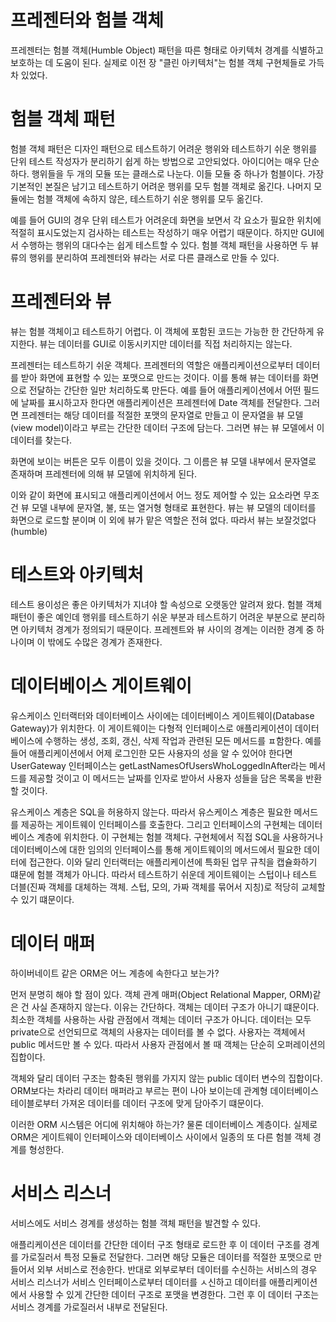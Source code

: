 # **프레젠터와 험블 객체**  
프레젠터는 험블 객체(Humble Object) 패턴을 따른 형태로 아키텍처 경계를 식별하고 보호하는 데 도움이 된다. 실제로 이전 장 "클린 아키텍처"는 
험블 객체 구현체들로 가득 차 있었다.  
  
# **험블 객체 패턴**  
험블 객체 패턴은 디자인 패턴으로 테스트하기 어려운 행위와 테스트하기 쉬운 행위를 단위 테스트 작성자가 분리하기 쉽게 하는 방법으로 고안되었다. 
아이디어는 매우 단순하다. 행위들을 두 개의 모듈 또는 클래스로 나눈다. 이들 모듈 중 하나가 험블이다. 가장 기본적인 본질은 남기고 테스트하기 어려운 
행위를 모두 험블 객체로 옮긴다. 나머지 모듈에는 험블 객체에 속하지 않은, 테스트하기 쉬운 행위를 모두 옮긴다.  
  
예를 들어 GUI의 경우 단위 테스트가 어려운데 화면을 보면서 각 요소가 필요한 위치에 적절히 표시도었는지 검사하는 테스트는 작성하기 매우 어렵기 
때문이다. 하지만 GUI에서 수행하는 행위의 대다수는 쉽게 테스트할 수 있다. 험블 객체 패턴을 사용하면 두 뷰류의 행위를 분리하여 프레젠터와 뷰라는 
서로 다른 클래스로 만들 수 있다.  
  
# **프레젠터와 뷰**  
뷰는 험블 객체이고 테스트하기 어렵다. 이 객체에 포함된 코드는 가능한 한 간단하게 유지한다. 뷰는 데이터를 GUI로 이동시키지만 데이터를 직접 처리하지는 
않는다.  
  
프레젠터는 테스트하기 쉬운 객체다. 프레젠터의 역할은 애플리케이션으로부터 데이터를 받아 화면에 표현할 수 있는 포맷으로 만드는 것이다. 이를 통해 
뷰는 데이터를 화면으로 전달하는 간단한 일만 처리하도록 만든다. 예를 들어 애플리케이션에서 어떤 필드에 날짜를 표시하고자 한다면 애플리케이션은 
프레젠터에 Date 객체를 전달한다. 그러면 프레젠터는 해당 데이터를 적절한 포맷의 문자열로 만들고 이 문자열을 뷰 모델(view model)이라고 부르는 
간단한 데이터 구조에 담는다. 그러면 뷰는 뷰 모델에서 이 데이터를 찾는다.  
  
화면에 보이는 버튼은 모두 이름이 있을 것이다. 그 이름은 뷰 모델 내부에서 문자열로 존재하며 프레젠터에 의해 뷰 모델에 위치하게 된다.  
  
이와 같이 화면에 표시되고 애플리케이션에서 어느 정도 제어할 수 있는 요소라면 무조건 뷰 모델 내부에 문자열, 불, 또는 열거형 형태로 표현한다. 뷰는 
뷰 모델의 데이터를 화면으로 로드할 분이며 이 외에 뷰가 맡은 역할은 전혀 없다. 따라서 뷰는 보잘것없다(humble)  
  
# **테스트와 아키텍처**  
테스트 용이성은 좋은 아키텍처가 지녀야 할 속성으로 오랫동안 알려져 왔다. 험블 객체 패턴이 좋은 예인데 행위를 테스트하기 쉬운 부분과 테스트하기 어려운 
부분으로 분리하면 아키텍처 경계가 정의되기 때문이다. 프레젠트와 뷰 사이의 경계는 이러한 경계 중 하나이며 이 밖에도 수많은 경계가 존재한다.  
  
# **데이터베이스 게이트웨이**  
유스케이스 인터랙터와 데이터베이스 사이에는 데이터베이스 게이트웨이(Database Gateway)가 위치한다. 이 게이트웨이는 다형적 인터페이스로 애플리케이션이 
데이터베이스에 수행하는 생성, 조회, 갱신, 삭제 작업과 관련된 모든 메서드를 ㅍ함한다. 예를 들어 애플리케이션에서 어제 로그인한 모든 사용자의 성을 
알 수 있어야 한다면 UserGateway 인터페이스는 getLastNamesOfUsersWhoLoggedInAfter라는 메서드를 제공할 것이고 이 메서드는 날짜를 인자로 받아서 
사용자 성들을 담은 목록을 반환할 것이다.  
  
유스케이스 계층은 SQL을 허용하지 않는다. 따라서 유스케이스 계층은 필요한 메서드를 제공하는 게이트웨이 인터페이스를 호출한다. 그리고 인터페이스의 
구현체는 데이터베이스 계층에 위치한다. 이 구현체는 험블 객체다. 구현체에서 직접 SQL을 사용하거나 데이터베이스에 대한 임의의 인터페이스를 통해 
게이트웨이의 메서드에서 필요한 데이터에 접근한다. 이와 달리 인터랙터는 애플리케이션에 특화된 업무 규칙을 캡슐화하기 떄문에 험블 객체가 아니다. 따라서 
테스트하기 쉬운데 게이트웨이는 스텁이나 테스트 더블(진짜 객체를 대체하는 객체. 스텁, 모의, 가짜 객체를 묶어서 지칭)로 적당히 교체할 수 있기 떄문이다.  
  
# **데이터 매퍼**  
하이버네이트 같은 ORM은 어느 계층에 속한다고 보는가?  
  
먼저 분명히 해야 할 점이 있다. 객체 관계 매퍼(Object Relational Mapper, ORM)같은 건 사실 존재하지 않는다. 이유는 간단하다. 객체는 데이터 구조가 
아니기 떄문이다. 최소한 객체를 사용하는 사람 관점에서 객체는 데이터 구조가 아니다. 데이터는 모두 private으로 선언되므로 객체의 사용자는 데이터를 
볼 수 없다. 사용자는 객체에서 public 메서드만 볼 수 있다. 따라서 사용자 관점에서 볼 때 객체는 단순히 오퍼레이션의 집합이다.  
  
객체와 달리 데이터 구조는 함축된 행위를 가지지 않는 public 데이터 변수의 집합이다. ORM보다는 차라리 데이터 매퍼라고 부르는 편이 나아 보이는데 
관계형 데이터베이스 테이블로부터 가져온 데이터를 데이터 구조에 맞게 담아주기 떄문이다.  
  
이러한 ORM 시스템은 어디에 위치해야 하는가? 물론 데이터베이스 계층이다. 실제로 ORM은 게이트웨이 인터페이스와 데이터베이스 사이에서 일종의 또 
다른 험블 객체 경계를 형성한다.  
  
# **서비스 리스너**  
서비스에도 서비스 경계를 생성하는 험블 객체 패턴을 발견할 수 있다.  
  
애플리케이션은 데이터를 간단한 데이터 구조 형태로 로드한 후 이 데이터 구조를 경계를 가로질러서 특정 모듈로 전달한다. 그러면 해당 모듈은 데이터를 
적절한 포맷으로 만들어서 외부 서비스로 전송한다. 반대로 외부로부터 데이터를 수신하는 서비스의 경우 서비스 리스너가 서비스 인터페이스로부터 데이터를 
ㅅ신하고 데이터를 애플리케이션에서 사용할 수 있게 간단한 데이터 구조로 포맷을 변경한다. 그런 후 이 데이터 구조는 서비스 경계를 가로질러서 내부로 
전달된다.  
  
